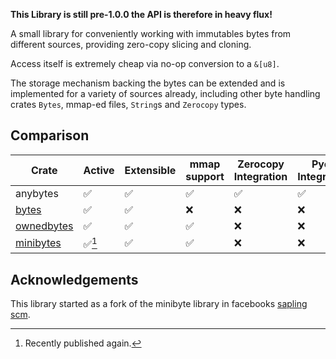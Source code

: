 **This Library is still pre-1.0.0 the API is therefore in heavy flux!**

A small library for conveniently working with immutables bytes from different sources, providing zero-copy slicing and cloning.

Access itself is extremely cheap via no-op conversion to a `&[u8]`.
 
The storage mechanism backing the bytes can be extended
and is implemented for a variety of sources already,
including other byte handling crates `Bytes`, mmap-ed files,
`String`s and `Zerocopy` types.

## Comparison

| Crate | Active | Extensible | mmap support | Zerocopy Integration | Pyo3 Integration | kani verified |
| ----- | ------ | ---------- | ------------ | -------------------- | ---------------- | -------- |
| anybytes | ✅ | ✅ | ✅ | ✅ | ✅ | 🚧 |
| [bytes](https://crates.io/crates/bytes) | ✅ | ✅ | ❌ | ❌ | ❌ | ❌ |
| [ownedbytes](https://crates.io/crates/ownedbytes) | ✅ | ✅ | ✅ | ❌ | ❌ | ❌ |
| [minibytes](https://crates.io/crates/sapling-minibytes) | ✅[^1] | ✅ | ✅ | ❌ | ❌ | ❌ |

[^1]: Recently published again.

## Acknowledgements
This library started as a fork of the minibyte library in facebooks [sapling scm](https://github.com/facebook/sapling).
